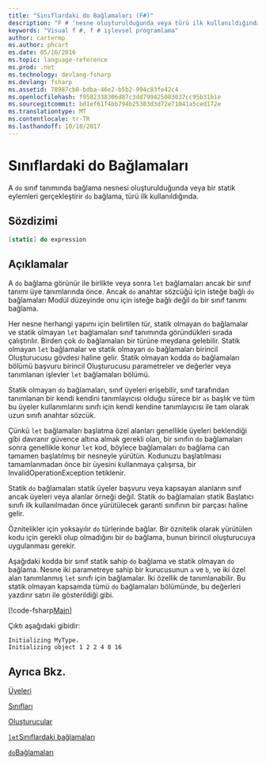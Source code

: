 ```yaml
---
title: "Sınıflardaki do Bağlamaları (F#)"
description: "F # 'nesne oluşturulduğunda veya türü ilk kullanıldığında eylemler gerçekleştiren bir sınıf tanımı bağlamasında do' kullanmayı öğrenin."
keywords: "Visual f #, f # işlevsel programlama"
author: cartermp
ms.author: phcart
ms.date: 05/16/2016
ms.topic: language-reference
ms.prod: .net
ms.technology: devlang-fsharp
ms.devlang: fsharp
ms.assetid: 78987cb8-bdba-46e2-b5b2-994c83fe42c4
ms.openlocfilehash: f9582338306d87c3dd799425083037cc95b31b1e
ms.sourcegitcommit: bd1ef61f4bb794b25383d3d72e71041a5ced172e
ms.translationtype: MT
ms.contentlocale: tr-TR
ms.lasthandoff: 10/18/2017
---
```

# <a name="do-bindings-in-classes"></a>Sınıflardaki do Bağlamaları

A `do` sınıf tanımında bağlama nesnesi oluşturulduğunda veya bir statik eylemleri gerçekleştirir `do` bağlama, türü ilk kullanıldığında.


## <a name="syntax"></a>Sözdizimi

```fsharp
[static] do expression
```

## <a name="remarks"></a>Açıklamalar
A `do` bağlama görünür ile birlikte veya sonra `let` bağlamaları ancak bir sınıf tanımı üye tanımlarında önce. Ancak `do` anahtar sözcüğü için isteğe bağlı `do` bağlamaları Modül düzeyinde onu için isteğe bağlı değil `do` bir sınıf tanımı bağlama.

Her nesne herhangi yapımı için belirtilen tür, statik olmayan `do` bağlamalar ve statik olmayan `let` bağlamaları sınıf tanımında göründükleri sırada çalıştırılır. Birden çok `do` bağlamaları bir türüne meydana gelebilir. Statik olmayan `let` bağlamalar ve statik olmayan `do` bağlamaları birincil Oluşturucusu gövdesi haline gelir. Statik olmayan kodda `do` bağlamaları bölümü başvuru birincil Oluşturucusu parametreler ve değerler veya tanımlanan işlevler `let` bağlamaları bölümü.

Statik olmayan `do` bağlamaları, sınıf üyeleri erişebilir, sınıf tarafından tanımlanan bir kendi kendini tanımlayıcısı olduğu sürece bir `as` başlık ve tüm bu üyeler kullanımlarını sınıfı için kendi kendine tanımlayıcısı ile tam olarak uzun sınıfı anahtar sözcük.

Çünkü `let` bağlamaları başlatma özel alanları genellikle üyeleri beklendiği gibi davranır güvence altına almak gerekli olan, bir sınıfın `do` bağlamaları sonra genellikle konur `let` kod, böylece bağlamaları `do` bağlama can tamamen başlatılmış bir nesneyle yürütün. Kodunuzu başlatılması tamamlanmadan önce bir üyesini kullanmaya çalışırsa, bir InvalidOperationException tetiklenir.

Statik `do` bağlamaları statik üyeler başvuru veya kapsayan alanların sınıf ancak üyeleri veya alanlar örneği değil. Statik `do` bağlamaları statik Başlatıcı sınıfı ilk kullanılmadan önce yürütülecek garanti sınıfının bir parçası haline gelir.

Öznitelikler için yoksayılır `do` türlerinde bağlar. Bir öznitelik olarak yürütülen kodu için gerekli olup olmadığını bir `do` bağlama, bunun birincil oluşturucuya uygulanması gerekir.

Aşağıdaki kodda bir sınıf statik sahip `do` bağlama ve statik olmayan `do` bağlama. Nesne iki parametreye sahip bir kurucusunun `a` ve `b`, ve iki özel alan tanımlanmış `let` sınıfı için bağlamalar. İki özellik de tanımlanabilir. Bu statik olmayan kapsamda tümü `do` bağlamaları bölümünde, bu değerleri yazdırır satırı ile gösterildiği gibi.

[!code-fsharp[Main](../../../../samples/snippets/fsharp/lang-ref-1/snippet3101.fs)]

Çıktı aşağıdaki gibidir:

```console
Initializing MyType.
Initializing object 1 2 2 4 8 16
```

## <a name="see-also"></a>Ayrıca Bkz.
[Üyeleri](index.md)

[Sınıfları](../classes.md)

[Oluşturucular](constructors.md)

[`let`Sınıflardaki bağlamaları](let-bindings-in-classes.md)

[`do`Bağlamaları](../functions/do-Bindings.md)

